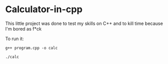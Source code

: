 # Calculator-in-cpp

This little project was done to test my skills on C++ and to kill time because I'm bored as f*ck


To run it:


`g++ program.cpp -o calc`

`./calc`
